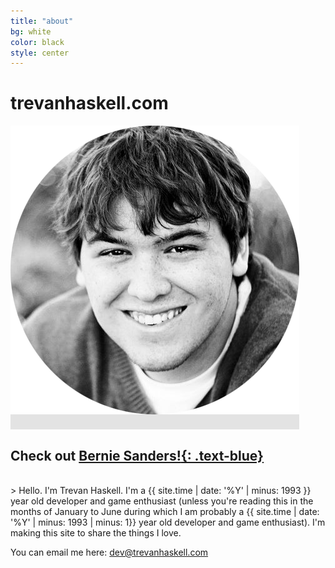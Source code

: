 ```yaml
---
title: "about"
bg: white
color: black
style: center
---
```


# trevanhaskell.com

<span class="fa-stack subtlecircle" style="font-size:100px; background:rgba(0,0,0,0.1)">
  <img src="img/face.png" />
</span>

## Check out [**Bernie Sanders!**{: .text-blue}](https://berniesanders.com/issues/)

<br>
> Hello. I'm Trevan Haskell. I'm a {{ site.time | date: '%Y' | minus: 1993 }} year old developer 
and game enthusiast (unless you're reading this in the months of January to June during which I 
am probably a {{ site.time | date: '%Y' | minus: 1993 | minus: 1}} year old developer and game 
enthusiast). I'm making this site to share the things I love.

You can email me here: [dev@trevanhaskell.com](mailto:dev@trevanhaskell.com)

